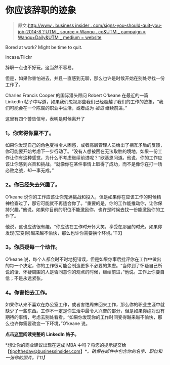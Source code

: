 # 你应该辞职的迹象

> 原文:[http://www . business insider . com/signs-you-should-quit-you-job-2014-8？UTM _ source = Wanqu . co&UTM _ campaign = Wanqu+Daily&UTM _ medium = website](http://www.businessinsider.com/signs-you-should-quit-your-job-2014-8?utm_source=wanqu.co&utm_campaign=Wanqu+Daily&utm_medium=website)

 Bored at work? Might be time to quit.

Incase/Flickr

辞职一点也不好玩。这当然不容易。

但是，如果你害怕进去，并且一直感到无聊，那么也许是时候开始在别处寻找一份工作了。

Charles Francis Cooper 的国际猎头顾问 Robert O'keane 在最近的一篇 LinkedIn 帖子中写道，如果我们忽视那些我们已经超越了我们的工作的迹象，“我们可能会在一个陈腐的职业中生活，或者成为 *被迫* 继续前进。”

这里有四个警告信号，表明是时候离开了

### **1。你觉得你赢不了。**

如果你发现自己的角色变得令人困惑，或者高层管理人员给出了相互矛盾的反馈，你可能要开始考虑下一步行动了。“没有人想被困在无法取胜的境地，如果一份工作让你有这种感觉，为什么不考虑继续前进呢？”欧基恩问道。他说，你的工作应该让你感到兴奋和挑战。“就像你在某件事情上取得了成功，而不是像你在打一场必败之战，却一事无成。”

### **2。你已经失去兴趣了。**

O'keane 说你的工作应该让你充满挑战和投入，但是如果你在应该工作的时候精神检查过了，那它可能就不再适合你了。“重要的是，你的工作能推动你，让你保持兴趣，”他说。如果你目前的职位不能激励你，也许是时候去找一份能激励你的工作了。

他说，这也应该很有趣。“你应该在工作时开怀大笑，享受在那里的时光。如果你发现(它变得)越来越不愉快，那么也许你需要换个环境。”T3】

### **3。你质疑每一个动作。**

O'keane 说，每个人都会时不时地犯错误，但是如果你事后批评你在工作中做出的每一个决定，你的工作很可能会制造更多不必要的焦虑。“当你到了怀疑自己所说的话、怀疑周围的人是否同意你的观点的时候，继续前进，”他说。工作上你要自信；不是永远紧张。

### **4。你害怕去工作。**

如果你从来不喜欢在办公室工作，或者害怕周末回来工作，那么你的职业生涯中就缺少了一些东西。工作不一定是你生活中最令人兴奋的部分，但是如果你绝对没有期待的事情，考虑去别处看看。“如果你发现你的工作时间变得越来越不愉快，那么也许你需要改变一下环境，”O'keane 说。

**点击[这里](https://affiliate.insider.com/?u=https%3A%2F%2Fwww.linkedin.com%2Ftoday%2Fpost%2Farticle%2F20140810091011-13902540-signs-it-s-time-to-quit-your-job%3Ftrk%3Dtod-posts-post1-psum&amazonTrackingID=null&site=bi&vikingID=53ee0d4a69bedde15cd39541&platform=browser&sc=false&disabled=false)阅读完整的 LinkedIn 帖子。**

*想让你的商业建议出现在速成 MBA 中吗？将您的提示提交给【tipoftheday@businessinsider.com】[](mailto:tipoftheday@businessinsider.com)**。确保在邮件中包含你的名字、职位和一张你的照片。*T11】**